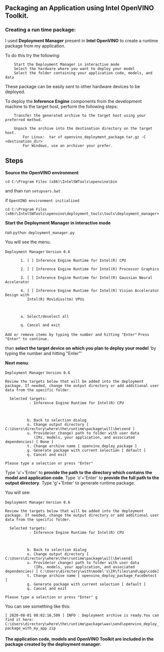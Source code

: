 ## Packaging an Application using **Intel OpenVINO Toolkit**.

### Creating a run time package:

   I used **Deployment Manager** present in **Intel OpenVINO** to create a runtime package from my application.

   To do this try the following:
   
        Start the Deployment Manager in interactive mode
        Select the hardware where you want to deploy your model
        Select the folder containing your application code, models, and data 
        
   These package can be easily sent to other hardware devices to be deployed.

   To deploy the **Inference Engine** components from the development machine to the target host, perform the following steps:

        Transfer the generated archive to the target host using your preferred method.

        Unpack the archive into the destination directory on the target host.
            For Linux:  tar xf openvino_deployment_package.tar.gz -C <destination_dir>
            For Windows, use an archiver your prefer.

## Steps

   **Source the OpenVINO environment**
   
   ``cd C:\Program Files (x86)\IntelSWTools\openvino\bin`` 
   
   and than run ``setupvars.bat``
   
   if ``OpenVINO environment initialized``
   
   ``cd C:\Program Files (x86)\IntelSWTools\openvino\deployment_tools\tools\deployment_manager>``
   
   
   **Start the Deployment Manager in interactive mode**
   
   run ``python deployment_manager.py``
   
   You will see the menu:
   
   ``Deployment Manager``
   ``Version 0.6``

           1. [ ] Inference Engine Runtime for Intel(R) CPU

           2. [ ] Inference Engine Runtime for Intel(R) Processor Graphics

           3. [ ] Inference Engine Runtime for Intel(R) Gaussian Neural Accelerator

           4. [ ] Inference Engine Runtime for Intel(R) Vision Accelerator Design with
              Intel(R) Movidius(tm) VPUs



           a. Select/deselect all

           q. Cancel and exit

   ``Add or remove items by typing the number and hitting "Enter"``
   ``Press "Enter" to continue.``
   
   than **select the target device on which you plan to deploy your model** 'by typing the number and hitting "Enter"'
   
   
   
   **Next menu**:
   
   ``Deployment Manager``
   ``Version 0.6``

   ``Review the targets below that will be added into the deployment package.
   If needed, change the output directory or add additional user data from the specific folder.``

      Selected targets:
               - Inference Engine Runtime for Intel(R) CPU



              b. Back to selection dialog
              o. Change output directory [ C:\Users\directory\where\the\runtime\package\will\be\send ]
              u. Provide(or change) path to folder with user data
                 (IRs, models, your application, and associated dependencies) [ None ]
              t. Change archive name [ openvino_deploy_package ]
              g. Generate package with current selection [ default ]
              q. Cancel and exit

   ``Please type a selection or press "Enter"``
   
   Type 'u'+'Enter' to **provide the path to the directory which contains the model and application code**.
   Type 'o'+'Enter' to **provide the full path to the output directory**.
   Type 'g'+'Enter' to generate runtime package.
   
   
   You will see:
   
   ``Deployment Manager``
   ``Version 0.6``

   ``Review the targets below that will be added into the deployment package.
   If needed, change the output directory or add additional user data from the specific folder.``

      Selected targets:
               - Inference Engine Runtime for Intel(R) CPU



              b. Back to selection dialog
              o. Change output directory [ C:\Users\directory\where\the\runtime\package\will\be\send]
              u. Provide(or change) path to folder with user data
                 (IRs, models, your application, and associated dependencies) [ C:\Users\directory\with\model's\IR\files\and\app\code]
              t. Change archive name [ openvino_deploy_package_FaceDetect ]
              g. Generate package with current selection [ default ]
              q. Cancel and exit

   ``Please type a selection or press "Enter" g``
   
   You can see something like this:
   
   ``[ 2020-08-01 08:02:16,509 ] INFO : Deployment archive is ready.You can find it here:
           C:\Users\directory\where\the\runtime\package\was\send\openvino_deploy_package_with_my_app.zip``
  
  #### The application code, models and OpenVINO Toolkit are included in the package created by the deployment manager.
   
   
   
   
   
   
   
